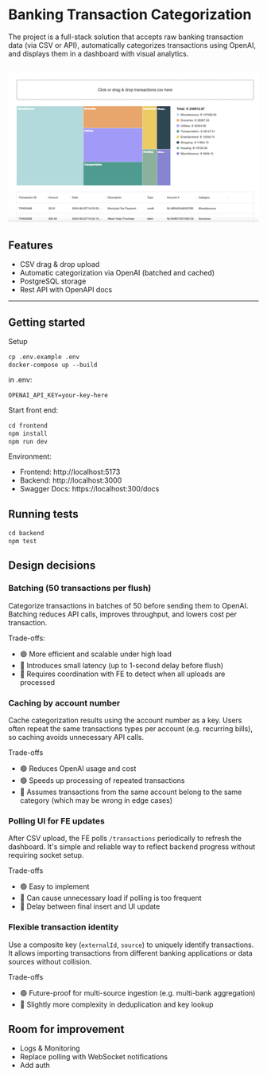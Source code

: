 # Banking Transaction Categorization
The project is a full-stack solution that accepts raw banking transaction data (via CSV or API), automatically categorizes transactions using OpenAI, and displays them in a dashboard with visual analytics.

![App screenshot](./screenshot.png)
---

## Features
- CSV drag & drop upload
- Automatic categorization via OpenAI (batched and cached)
- PostgreSQL storage
- Rest API with OpenAPI docs

---

## Getting started

Setup
```
cp .env.example .env
docker-compose up --build
```
in .env:
```
OPENAI_API_KEY=your-key-here
```
Start front end:
```
cd frontend
npm install
npm run dev
```
Environment:
- Frontend: http://localhost:5173
- Backend: http://localhost:3000
- Swagger Docs: https://localhost:300/docs

## Running tests
```
cd backend
npm test
```

## Design decisions

### Batching (50 transactions per flush)
Categorize transactions in batches of 50 before sending them to OpenAI. Batching reduces API calls, improves throughput, and lowers cost per transaction.

Trade-offs:
- 🟢 More efficient and scalable under high load
- 🔴 Introduces small latency (up to 1-second delay before flush)
- 🔴 Requires coordination with FE to detect when all uploads are processed 

### Caching by account number
Cache categorization results using the account number as a key. Users often repeat the same transactions types per account (e.g. recurring bills), so caching avoids unnecessary API calls.

Trade-offs
- 🟢 Reduces OpenAI usage and cost
- 🟢 Speeds up processing of repeated transactions
- 🔴 Assumes transactions from the same account belong to the same category (which may be wrong in edge cases)

### Polling UI for FE updates

After CSV upload, the FE polls `/transactions` periodically to refresh the dashboard. It's simple and reliable way to reflect backend progress without requiring socket setup.

Trade-offs
- 🟢 Easy to implement
- 🔴 Can cause unnecessary load if polling is too frequent
- 🔴 Delay between final insert and UI update

### Flexible transaction identity
Use a composite key (`externalId`, `source`) to uniquely identify transactions. It allows importing transactions from different banking applications or data sources without collision.

Trade-offs
- 🟢 Future-proof for multi-source ingestion (e.g. multi-bank aggregation)
- 🔴 Slightly more complexity in deduplication and key lookup

## Room for improvement
- Logs & Monitoring
- Replace polling with WebSocket notifications
- Add auth